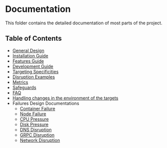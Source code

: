 # Documentation

This folder contains the detailed documentation of most parts of the project.

## Table of Contents

* [General Design](design.md)
* [Installation Guide](installation.md)
* [Features Guide](features.md)
* [Development Guide](development.md)
* [Targeting Specificities](targeting.md)
* [Disruption Examples](examples.md)
* [Metrics](metrics_events.md)
* [Safeguards](safemode.md)
* [FAQ](faq.md)
* [Handling changes in the environment of the targets](changes_handling.md)
* Failures Design Documentations
  * [Container Failure](container_disruption.md)
  * [Node Failure](node_disruption.md)
  * [CPU Pressure](cpu_pressure.md)
  * [Disk Pressure](disk_pressure.md)
  * [DNS Disruption](dns_disruption.md)
  * [GRPC Disruption](grpc_disruption.md)
  * [Network Disruption](network_disruption.md)
